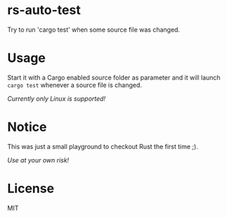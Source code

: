 # rs-auto-test
Try to run 'cargo test' when some source file was changed.

# Usage
Start it with a Cargo enabled source folder as parameter and it will launch
`cargo test` whenever a source file is changed.

*Currently only Linux is supported!*

# Notice
This was just a small playground to checkout Rust the first time ;).

*Use at your own risk!*

# License
MIT
